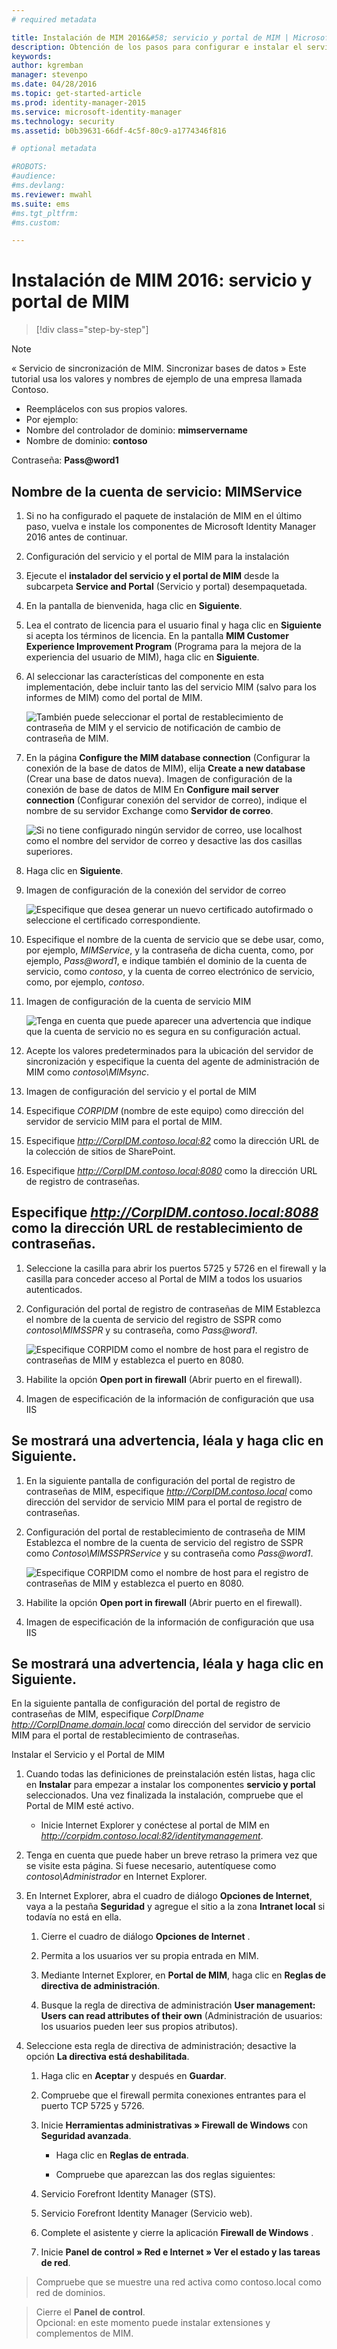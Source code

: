 ```yaml
---
# required metadata

title: Instalación de MIM 2016&#58; servicio y portal de MIM | Microsoft Identity Manager
description: Obtención de los pasos para configurar e instalar el servicio y el portal de MIM de Microsoft Identity Manager 2016
keywords:
author: kgremban
manager: stevenpo
ms.date: 04/28/2016
ms.topic: get-started-article
ms.prod: identity-manager-2015
ms.service: microsoft-identity-manager
ms.technology: security
ms.assetid: b0b39631-66df-4c5f-80c9-a1774346f816

# optional metadata

#ROBOTS:
#audience:
#ms.devlang:
ms.reviewer: mwahl
ms.suite: ems
#ms.tgt_pltfrm:
#ms.custom:

---
```


# Instalación de MIM 2016: servicio y portal de MIM

>[!div class="step-by-step"]

> [!NOTE]
> « Servicio de sincronización de MIM. Sincronizar bases de datos » Este tutorial usa los valores y nombres de ejemplo de una empresa llamada Contoso.
> - Reemplácelos con sus propios valores.
> - Por ejemplo:
> - Nombre del controlador de dominio: **mimservername**
> - Nombre de dominio: **contoso**

Contraseña: **Pass@word1**


## Nombre de la cuenta de servicio: **MIMService**

1. Si no ha configurado el paquete de instalación de MIM en el último paso, vuelva e instale los componentes de Microsoft Identity Manager 2016 antes de continuar.

2. Configuración del servicio y el portal de MIM para la instalación

3. Ejecute el **instalador del servicio y el portal de MIM** desde la subcarpeta **Service and Portal** (Servicio y portal) desempaquetada.

4. En la pantalla de bienvenida, haga clic en **Siguiente**.

5. Lea el contrato de licencia para el usuario final y haga clic en **Siguiente** si acepta los términos de licencia. En la pantalla **MIM Customer Experience Improvement Program** (Programa para la mejora de la experiencia del usuario de MIM), haga clic en **Siguiente**.

6. Al seleccionar las características del componente en esta implementación, debe incluir tanto las del servicio MIM (salvo para los informes de MIM) como del portal de MIM.

    ![También puede seleccionar el portal de restablecimiento de contraseña de MIM y el servicio de notificación de cambio de contraseña de MIM.](media/MIM-Install10.png)

7. En la página **Configure the MIM database connection** (Configurar la conexión de la base de datos de MIM), elija **Create a new database** (Crear una base de datos nueva). Imagen de configuración de la conexión de base de datos de MIM En **Configure mail server connection** (Configurar conexión del servidor de correo), indique el nombre de su servidor Exchange como **Servidor de correo**.

    ![Si no tiene configurado ningún servidor de correo, use **localhost** como el nombre del servidor de correo y desactive las dos casillas superiores.](media/MIM-Install11.png)

8. Haga clic en **Siguiente**.

9. Imagen de configuración de la conexión del servidor de correo

    ![Especifique que desea generar un nuevo certificado autofirmado o seleccione el certificado correspondiente.](media/MIM-Install12.png)

10. Especifique el nombre de la cuenta de servicio que se debe usar, como, por ejemplo, *MIMService*, y la contraseña de dicha cuenta, como, por ejemplo, *Pass@word1*, e indique también el dominio de la cuenta de servicio, como *contoso*, y la cuenta de correo electrónico de servicio, como, por ejemplo, *contoso*.

11. Imagen de configuración de la cuenta de servicio MIM

    ![Tenga en cuenta que puede aparecer una advertencia que indique que la cuenta de servicio no es segura en su configuración actual.](media/MIM-Install13.png)

12. Acepte los valores predeterminados para la ubicación del servidor de sincronización y especifique la cuenta del agente de administración de MIM como *contoso\MIMsync*.

13. Imagen de configuración del servicio y el portal de MIM

14. Especifique *CORPIDM* (nombre de este equipo) como dirección del servidor de servicio MIM para el portal de MIM.

15. Especifique *http://CorpIDM.contoso.local:82* como la dirección URL de la colección de sitios de SharePoint.

16. Especifique *http://CorpIDM.contoso.local:8080* como la dirección URL de registro de contraseñas.

## Especifique *http://CorpIDM.contoso.local:8088* como la dirección URL de restablecimiento de contraseñas.

1.  Seleccione la casilla para abrir los puertos 5725 y 5726 en el firewall y la casilla para conceder acceso al Portal de MIM a todos los usuarios autenticados.

2.  Configuración del portal de registro de contraseñas de MIM Establezca el nombre de la cuenta de servicio del registro de SSPR como *contoso\MIMSSPR* y su contraseña, como *Pass@word1*.

    ![Especifique *CORPIDM* como el nombre de host para el registro de contraseñas de MIM y establezca el puerto en **8080**.](media/MIM-Install14.png)

3.  Habilite la opción **Open port in firewall** (Abrir puerto en el firewall).

4. Imagen de especificación de la información de configuración que usa IIS

## Se mostrará una advertencia, léala y haga clic en **Siguiente**.

1.  En la siguiente pantalla de configuración del portal de registro de contraseñas de MIM, especifique *http://CorpIDM.contoso.local* como dirección del servidor de servicio MIM para el portal de registro de contraseñas.

2.  Configuración del portal de restablecimiento de contraseña de MIM Establezca el nombre de la cuenta de servicio del registro de SSPR como *Contoso\MIMSSPRService* y su contraseña como *Pass@word1*.

    ![Especifique *CORPIDM* como el nombre de host para el registro de contraseñas de MIM y establezca el puerto en **8080**.](media/MIM-Install15.png)

3.  Habilite la opción **Open port in firewall** (Abrir puerto en el firewall).

4. Imagen de especificación de la información de configuración que usa IIS

## Se mostrará una advertencia, léala y haga clic en **Siguiente**.

En la siguiente pantalla de configuración del portal de registro de contraseñas de MIM, especifique *CorpIDname  http://CorpIDname.domain.local* como dirección del servidor de servicio MIM para el portal de restablecimiento de contraseñas.

Instalar el Servicio y el Portal de MIM

1. Cuando todas las definiciones de preinstalación estén listas, haga clic en **Instalar** para empezar a instalar los componentes **servicio y portal** seleccionados. Una vez finalizada la instalación, compruebe que el Portal de MIM esté activo.

    - Inicie Internet Explorer y conéctese al portal de MIM en *http://corpidm.contoso.local:82/identitymanagement*.

2. Tenga en cuenta que puede haber un breve retraso la primera vez que se visite esta página.  Si fuese necesario, autentíquese como *contoso\Administrador* en Internet Explorer.

3. En Internet Explorer, abra el cuadro de diálogo **Opciones de Internet**, vaya a la pestaña **Seguridad** y agregue el sitio a la zona **Intranet local** si todavía no está en ella.

    1.  Cierre el cuadro de diálogo **Opciones de Internet** .

    2.  Permita a los usuarios ver su propia entrada en MIM.

    3.  Mediante Internet Explorer, en **Portal de MIM**, haga clic en **Reglas de directiva de administración**.

    4.  Busque la regla de directiva de administración **User management: Users can read attributes of their own** (Administración de usuarios: los usuarios pueden leer sus propios atributos).

4.  Seleccione esta regla de directiva de administración; desactive la opción **La directiva está deshabilitada**.

    1.  Haga clic en **Aceptar** y después en **Guardar**.

    2.  Compruebe que el firewall permita conexiones entrantes para el puerto TCP 5725 y 5726.

    3.  Inicie **Herramientas administrativas » Firewall de Windows** con **Seguridad avanzada**.

        -   Haga clic en **Reglas de entrada**.

        -   Compruebe que aparezcan las dos reglas siguientes:

    4.  Servicio Forefront Identity Manager (STS).

    5.  Servicio Forefront Identity Manager (Servicio web).

    6.  Complete el asistente y cierre la aplicación **Firewall de Windows** .

    7.  Inicie **Panel de control » Red e Internet » Ver el estado y las tareas de red**.

> Compruebe que se muestre una red activa como contoso.local como red de dominios.

>Cierre el **Panel de control**.  
Opcional: en este momento puede instalar extensiones y complementos de MIM.


<!--HONumber=Apr16_HO3-->


